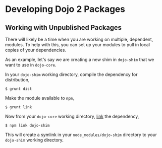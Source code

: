 # Developing Dojo 2 Packages

## Working with Unpublished Packages

There will likely be a time when you are working on multiple, dependent, modules.
To help with this, you can set up your modules to pull in local copies of your dependencies.

As an example, let's say we are creating a new shim in `dojo-shim` that we want to use in `dojo-core`.

In your `dojo-shim` working directory, compile the dependency for distribution,

```
$ grunt dist
```

Make the module available to `npm`,

```
$ grunt link
```

Now from your `dojo-core` working directory, [link](https://docs.npmjs.com/cli/link) the dependency,

```
$ npm link dojo-shim
```

This will create a symlink in your `node_modules/dojo-shim` directory to your `dojo-shim` working directory. 